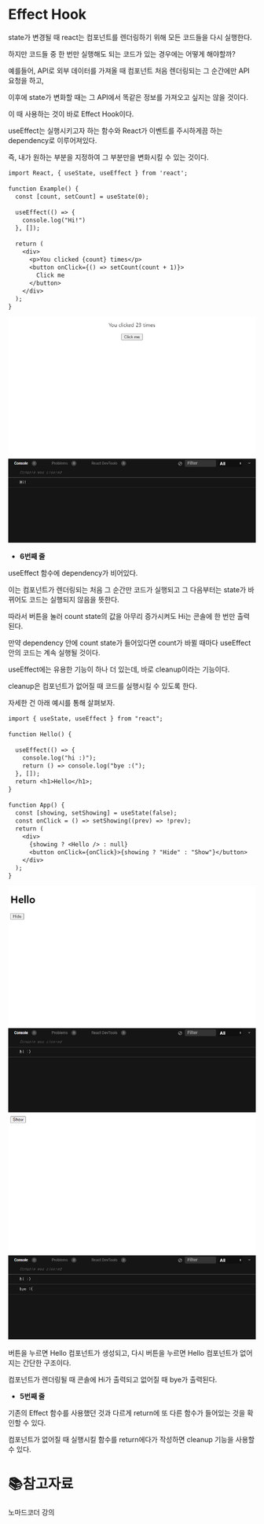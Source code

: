 # Effect Hook

state가 변경될 때 react는 컴포넌트를 렌더링하기 위해 모든 코드들을 다시 실행한다.

하지만 코드들 중 한 번만 실행해도 되는 코드가 있는 경우에는 어떻게 해야할까?

예를들어, API로 외부 데이터를 가져올 때 컴포넌트 처음 렌더링되는 그 순간에만 API 요청을 하고,

이후에 state가 변화할 때는 그 API에서 똑같은 정보를 가져오고 싶지는 않을 것이다.

이 때 사용하는 것이 바로 Effect Hook이다. 

useEffect는 실행시키고자 하는 함수와 React가 이벤트를 주시하게끔 하는 dependency로 이루어져있다.

즉, 내가 원하는 부분을 지정하여 그 부분만을 변화시킬 수 있는 것이다.

```react
import React, { useState, useEffect } from 'react';

function Example() {
  const [count, setCount] = useState(0);

  useEffect(() => {
    console.log("Hi!")
  }, []);

  return (
    <div>
      <p>You clicked {count} times</p>
      <button onClick={() => setCount(count + 1)}>
        Click me
      </button>
    </div>
  );
}
```

<img src="./md-images/2조_정영준 2021-12-16 08-19-29-558-16396104051031.jpg" alt="2조_정영준 2021-12-16 08-19-29-558" style="zoom: 67%;" />

- **6번째 줄**

useEffect 함수에 dependency가 비어있다.

이는 컴포넌트가 렌더링되는 처음 그 순간만 코드가 실행되고 그 다음부터는 state가 바뀌어도 코드는 실행되지 않음을 뜻한다.

따라서 버튼을 눌러 count state의 값을 아무리 증가시켜도 Hi는 콘솔에 한 번만 출력된다.

만약 dependency 안에 count state가 들어있다면 count가 바뀔 때마다 useEffect 안의 코드는 계속 실행될 것이다.

useEffect에는 유용한 기능이 하나 더 있는데, 바로 cleanup이라는 기능이다.

cleanup은 컴포넌트가 없어질 때 코드를 실행시킬 수 있도록 한다.

자세한 건 아래 예시를 통해 살펴보자.

```react
import { useState, useEffect } from "react";

function Hello() {

  useEffect(() => {
    console.log("hi :)");
    return () => console.log("bye :(");
  }, []);
  return <h1>Hello</h1>;
}

function App() {
  const [showing, setShowing] = useState(false);
  const onClick = () => setShowing((prev) => !prev);
  return (
    <div>
      {showing ? <Hello /> : null}
      <button onClick={onClick}>{showing ? "Hide" : "Show"}</button>
    </div>
  );
}
```

<img src="./md-images/2조_정영준 2021-12-16 08-21-35-586-16397024114401.jpg" alt="2조_정영준 2021-12-16 08-21-41-176" style="zoom:67%;" />    

<img src="./md-images/2조_정영준 2021-12-16 08-21-41-176-16396105733182.jpg" alt="2조_정영준 2021-12-16 08-21-41-176" style="zoom:67%;" />    

버튼을 누르면 Hello 컴포넌트가 생성되고, 다시 버튼을 누르면 Hello 컴포넌트가 없어지는 간단한 구조이다.

컴포넌트가 렌더링될 때 콘솔에 Hi가 출력되고 없어질 때 bye가 출력된다.

- **5번째 줄**

기존의 Effect 함수를 사용했던 것과 다르게 return에 또 다른 함수가 들어있는 것을 확인할 수 있다.

컴포넌트가 없어질 때 실행시킬 함수를 return에다가 작성하면 cleanup 기능을 사용할 수 있다.

# :books:참고자료

노마드코더 강의
